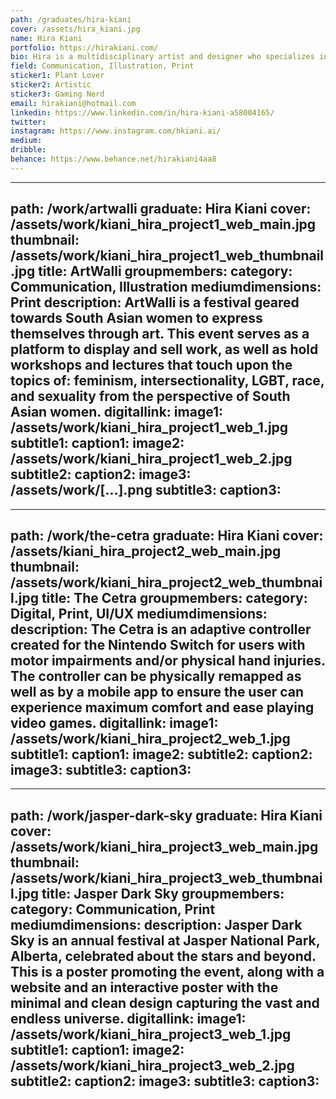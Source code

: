 ```yaml
---
path: /graduates/hira-kiani
cover: /assets/hira_kiani.jpg
name: Hira Kiani
portfolio: https://hirakiani.com/
bio: Hira is a multidisciplinary artist and designer who specializes in print and communication design. She is passionate about creating engaging work across multiple platforms and uses design as a vehicle to communicate an experience. While she enjoys the aesthetics of design, she likes to similarly focus on designing for social change and having a positive impact on society. Hira also implements her visual arts background into creating with other mediums: from drawing, to crafting, to sewing and costuming. Most of the time, though, you’ll find her playing the latest video games.
field: Communication, Illustration, Print
sticker1: Plant Lover
sticker2: Artistic 
sticker3: Gaming Nerd
email: hirakiani@hotmail.com
linkedin: https://www.linkedin.com/in/hira-kiani-a58004165/
twitter:
instagram: https://www.instagram.com/hkiani.ai/
medium:
dribble:
behance: https://www.behance.net/hirakiani4aa8
---
```


---
path: /work/artwalli
graduate: Hira Kiani
cover: /assets/work/kiani_hira_project1_web_main.jpg
thumbnail: /assets/work/kiani_hira_project1_web_thumbnail.jpg
title: ArtWalli
groupmembers:
category: Communication, Illustration
mediumdimensions: Print
description: ArtWalli is a festival geared towards South Asian women to express themselves through art. This event serves as a platform to display and sell work, as well as hold workshops and lectures that touch upon the topics of: feminism, intersectionality, LGBT, race, and sexuality from the perspective of South Asian women.
digitallink: 
image1: /assets/work/kiani_hira_project1_web_1.jpg
subtitle1: 
caption1:
image2: /assets/work/kiani_hira_project1_web_2.jpg
subtitle2:
caption2:
image3: /assets/work/[...].png
subtitle3:
caption3:
---

---
path: /work/the-cetra
graduate: Hira Kiani
cover: /assets/kiani_hira_project2_web_main.jpg
thumbnail: /assets/work/kiani_hira_project2_web_thumbnail.jpg
title: The Cetra
groupmembers:
category: Digital, Print, UI/UX
mediumdimensions:
description: The Cetra is an adaptive controller created for the Nintendo Switch for users with motor impairments and/or physical hand injuries. The controller can be physically remapped as well as by a mobile app to ensure the user can experience maximum comfort and ease playing video games. 
digitallink:
image1: /assets/work/kiani_hira_project2_web_1.jpg
subtitle1:
caption1:
image2: 
subtitle2:
caption2:
image3: 
subtitle3:
caption3:
---

---
path: /work/jasper-dark-sky
graduate: Hira Kiani
cover: /assets/work/kiani_hira_project3_web_main.jpg
thumbnail: /assets/work/kiani_hira_project3_web_thumbnail.jpg
title: Jasper Dark Sky
groupmembers:
category: Communication, Print
mediumdimensions:
description: Jasper Dark Sky is an annual festival at Jasper National Park, Alberta, celebrated about the stars and beyond. This is a poster promoting the event, along with a website and an interactive poster with the minimal and clean design capturing the vast and endless universe.
digitallink:
image1: /assets/work/kiani_hira_project3_web_1.jpg
subtitle1:
caption1:
image2: /assets/work/kiani_hira_project3_web_2.jpg
subtitle2:
caption2:
image3: 
subtitle3:
caption3:
---
